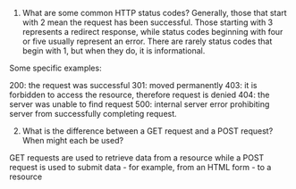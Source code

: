 1) What are some common HTTP status codes?
Generally, those that start with 2 mean the request has been successful.
Those starting with 3 represents a redirect response, while status codes beginning
with four or five usually represent an error. There are rarely status codes that begin with 1, but when they do, it is informational.

Some specific examples:

200: the request was successful 
301: moved permanently 
403: it is forbidden to access the resource, therefore request is denied
404: the server was unable to find request 
500: internal server error prohibiting server from successfully completing request.


2) What is the difference between a GET request and a POST request? When might each be used?

GET requests are used to retrieve data from a resource while a POST request is used to submit data - for example, from an HTML form - to a resource 

